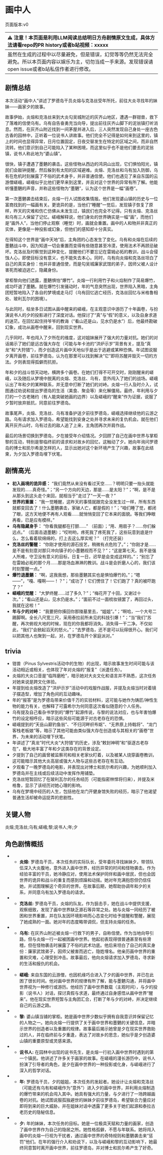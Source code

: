 # 画中人
页面版本:v0
 

| :warning: 注意！本页面是利用LLM阅读总结明日方舟剧情原文生成，具体方法请看repo的PR history或者b站视频：xxxxx           |
|:----------------------------|
| 虽然在生成的过程中以尽量避免，但是错误，幻觉等等仍然无法完全避免。所以本页面内容以娱乐为主，切勿当成一手来源。发现错误请open issue或者b站私信作者进行修改。|



## 剧情总结
本次活动“画中人”讲述了罗德岛干员炎熔与克洛丝受年所托，前往大炎寻找年的妹妹——画家夕的故事。

故事伊始，炎熔和克洛丝来到大炎勾吴城附近的灰齐山地区，遭遇一群钳兽，救下了落难的信使乌有。乌有自告奋勇充当向导，提出前往灰齐山脚下的泥翁镇打听消息。然而，在灰齐山附近找到一间茅屋并进入后，三人突然发现自己身处一座古色古香的园林中，正听着一位说书人讲故事。他们完全不记得是如何来到这里的，镇上的时间也显得异常，日月位置固定，日夜交替发生在特定的区域之间，而非自然流转。他们意识到自己可能陷入了某种困境，而这里似乎也不是他们要去的泥翁镇，说书人称此地为“婆山镇”。

很快，镇子遭遇了墨魉的袭击。这些怪物从西边的鸿洞山出现，它们惧怕阳光，镇民们会敲钟提醒，然后躲到有太阳的区域避难。炎熔、克洛丝和乌有加入防御，乌有在危机时刻展露了不俗的武术身手，并非普通信使。他们也遇见了来自东国的云游僧嵯峨，嵯峨似乎比他们更早来到这里，并且对这个世界的异常有所了解。他能听懂墨魉的声音，并称这些怪物为“墨魉”，认为这个世界是一幅“画卷”。

第一次墨魉袭击结束后，炎熔一行人试图收集情报。他们发现婆山镇的历史与一位富商找到的一幅画有关。更诡异的是，当他们“睡醒”一觉后，发现镇子恢复了原样，昨天的灾难和伤亡仿佛从未发生过，镇民们也完全不记得。只有炎熔、克洛丝和乌有三人保留了记忆。嵯峨解释说，他们身处的世界确实是一幅“画”，而他们是“画外人”，当他们停止观察（睡觉）时，画就会重置。画中的人和物并非真正的实体，更像是一种投影或幻象，但他们的感知却十分真实。

在得知这个世界是“画中天地”后，主角团的心态发生了变化。乌有和炎熔在后续的墨魉战斗中，因为知道一切会重置而变得有些随意甚至冷漠，使用法术不再顾忌破坏。克洛丝及时察觉到这种变化，提醒他们不要忘记在雷姆必拓的教训，战斗会侵蚀人心，即使目标没有意义，也不能失去本心。同时，乌有向炎熔和克洛丝坦白了自己的真实身份：他并非普通信使，而是勾吴城廉家武馆的弟子，因师父被人设计害死而被迫逃亡，隐藏身份。

掌柜黎向他们透露，墨魉惧怕“爆竹”。炎熔一行利用竹子和火焰制作了简易爆竹，成功吓退了墨魉。就在爆竹引发骚动时，年的气息突然出现，世界陷入黑暗，主角团短暂地陷入了各自的梦境或走马灯（乌有回忆逃亡经历，克洛丝回忆与米格鲁相处、玻利瓦尔的困境）。

与此同时，枯坐多日试图从画中醒来的嵯峨，在主观意识中游历了十年画卷，与扮演说书人的夕的投影进行了深度对话。他探讨了“真”与“假”的意义，以及自身求道的迷茫。在回忆起住持爷爷的教诲（“看山还是山，见水仍是水”）后，他最终勘破幻象，成功从画卷中醒来，回到现实世界。

几乎同时，年也闯入了夕所在的维度，这对姐妹展开了强大的力量对抗。她们的对话揭示了她们是远古强大存在（可能与年卡池的“洪炉示岁”背景有关，提及“真龙”和“大狩猎”），而夕创造这片画中天地似乎是出于逃避或某种恐惧。年试图说服夕离开画卷，前往罗德岛，认为在那里可以找到解决“它”即将苏醒并毁灭一切的方法。夕则表现得孤僻而抗拒。

年和夕的战斗惊天动地，横跨多个画卷。在她们打得不可开交时，刚刚醒来的嵯峨，以及随后从梦境中脱离的炎熔、克洛丝、乌有，意外闯入了她们的战场。嵯峨认出了年和夕的某种联系，并无意中打断了她们的对峙。炎熔一行人及时介入，试图通过劝说和提出罗德岛的生活（美食、聚会等）来化解僵局。最终，年利用与夕打的一个古老赌约（有人能突破她画的边界）以及嵯峨的“醒来”作为证据，说服了夕暂时放弃抵抗，同意前往罗德岛。

故事尾声，炎熔、克洛丝、乌有准备护送夕前往罗德岛，嵯峨选择继续他的云游之路。乌有请求加入罗德岛，希望能找到安身之处并寻求未来的复仇机会。就在他们离开灰齐山时，乌有过去的敌人追了上来，主角团再次并肩作战。

最后的场景切换到罗德岛，夕在接受年介绍情况。夕回顾了自己在画中世界与掌柜黎的互动，特别是黎临终前的请求和对故乡的回忆，这触动了夕。她向年询问罗德岛的博士和凯尔希是怎样的人，显示出她对这个新环境产生了兴趣，故事在此结束，为夕加入罗德岛埋下伏笔。
## 剧情高光
- **初入画境的诡异感：** “我们竟然从来没有看过天空......？明明只要一抬头就能发现的......真奇怪。”；“另一个方向的天边，那是......是太阳？”；“啊，是不是从那头到这头走个来回，就相当于"走过了"一天一夜？”
- **世界的重置：** “我一觉睡醒，这昨天的事情就跟完全没发生过一样，所有东西就都变回去了！什么墨魉袭击，家破人亡，都是假的！”；“咱们睡了觉，都闭了眼，这方天地便不再有人观看......就悄悄变回了它本来的面貌。等我们睁眼再看，已是应有模样。”
- **乌有隐藏身手：** “你看我腿都在打颤......” （前面）；“用、用扇子？......你们躲远点。” （后面击退墨魉）；“哎哟哟，疼死我了疼死我了，这些玩意到底是什么，怎么看着软绵绵的，打上去这么厚实呢？” （打完还装）
- **克洛丝的警醒：** “你刚才使用的源石技艺，稍微有点危险了。”；“你刚才是......是不是有刻意对那只冲向镇子的小墨魉视而不见？”；“这是第七天。我不是强人所难，守卫没有意义的目标，日复一日，迟早是会变成这样的。”；“别忘了在雷姆必拓的那个月......那是场血淋淋的教训。战斗是会折磨人心的，我们该时刻警醒一点。”
- **爆竹退墨魉：** “啊，这我我想，那些墨魉其实也是惧怕爆竹的。”；“嗯——”，“嘎、嘎啊——！？”；“成功了！它们愣住了！它们跑了？真的被吓跑了？”
- **嵯峨的觉醒：** “大梦终醒......过了多久？”；“梅花开了十回，又谢过十次。”；“看山还是山，见水仍是水。”；“面前不过一面梳妆镜罢了，再回过头，我就在这啦！”
- **年与夕的对峙：** “我要把你揍回你那陵墓里去，“姐姐”。”；“啊哈，一个大号二踢脚啊。全长八尺宽三尺，采用泰拉前所未见的科技引爆！”；“当“我们”苏醒，再次俯视大地的时候，现在的你我都将消失。消失得一干二净。不仅如此，“我们”会掀起滔天的怒火。”；“去罗德岛，还不是可以玩得很开心。我们可以把其他人也聚到一起，对，在罗德岛开个家庭派对。”
## trivia
- 钳兽（Pinus Sylvestris活动中的生物）的出现，暗示故事发生时间可能与该活动相近或相关，也体现了年对炎熔的"报复"（派遣任务）。
- 炎熔的大炎口音是“临阵磨枪”，暗示她对大炎文化和语言并不熟悉，这次任务对她来说是跨文化体验。
- 年提到给炎熔改造了“洪炉示岁”活动中的戏服作战服，并提及炎熔当时对着镜子摆造型，增加了角色间的互动趣味。
- 年的“报答”是为罗德岛带来价值千万的实验材料，这可能与她作为铸匠/神性生物的能力有关，也解释了可露希尔为何同意这次看似随意的个人任务。
- 乌有提及自己看杂书学到的“爆竹”起源传说，与黎的说法对应，也与年害怕爆竹的设定相呼应，暗示这些风俗可能源于对古老存在的恐惧。
- 嵯峨提到的“天岳山巅钓鱼翁”、“不归河畔织布妪”、“无界原上持戟将”、“龙门客栈老板娘”等，暗示了其他可能由类似强大存在创造或与其相关的“画卷”世界，为未来的活动埋下伏笔。
- 年讲述了“真龙”时代大炎“大狩猎”的历史，涉及“敕封神明”和“驱逐古老存在”，极大地丰富了年和夕这类存在的背景设定。
- 夕提到了自己的画曾被监察司和相关老家伙盯着，以及被某人烧穿画卷教训，这可能暗示其他大炎高层或强大人物与这些古老存在有互动。
- 夕观看了一晚罗德岛的电影，并表现出对博士和凯尔希的兴趣，为她顺利加入罗德岛并在主线或后续活动中发挥作用铺垫。
- 克洛丝短暂回忆了在玻利瓦尔的任务经历（可能指密林悍将归来），并提及米格鲁，显示了该经历对她心理的影响。
- 乌有在梦境中经历的人生，包括他在龙门开健身馆失败的经历，暗示了他渴望普通生活却被命运捉弄的悲剧性。
## 关键人物
炎熔;克洛丝;乌有;嵯峨;黎;说书人;年;夕
## 角色剧情概括
-   - **炎熔:** 罗德岛干员，本次任务的实际队长，受年委托寻找妹妹夕。带领队伍深入大炎腹地，意外进入画中世界，经历异常的时间和怪物袭击。作为经验丰富的干员，她冷静应对，使用法术保护同伴和画中居民，但也会因世界的诡异和战斗的重复而感到烦躁和动摇。她对年充满抱怨但仍信任她，并试图理解这个奇异的世界。在故事后期，她帮助协调年和夕的关系，并同意乌有加入罗德岛的请求。
-   - **克洛丝:** 罗德岛干员，炎熔的队友。作为狙击手，她在战斗中提供支援，观察细致，发现了画中世界缺乏源石等异常之处。她与炎熔一同经历了被困和世界重置，并在队友因环境影响而心态变化时给予提醒和警醒，展现了她成熟的一面。她对年的态度略带调侃，但支持炎熔的任务。
-   - **乌有:** 在灰齐山附近被炎熔一行救下的男子，自称信使。作为当地向导引路，但与炎熔一行一起被困画中世界。他起初表现得很普通甚至有些滑稽，但在怪物袭击时展露了不俗的武术功底。他后来坦白了自己的真实身份：廉家武馆弟子，因师父被害而逃亡，隐姓埋名。他亲历画中世界的重置和灾难，心理受到冲击。故事最后，他向炎熔请求加入罗德岛，寻求新的生活和报仇的机会。
-   - **嵯峨:** 来自东国的云游僧，也因机缘巧合进入了夕的画中世界，并已在此困了很长时间。他对画中世界的规律有所了解，能与墨魉沟通，并将画中世界视为一种修行或游历。他经历了画中世界数载（主观时间），与夕的投影（说书人）对话，探讨真假与求道，最终通过自身感悟从画中世界“醒来”。他在现实世界短暂与主角团汇合，打断了年与夕的对峙，并决定继续自己的云游之路。
-   - **黎:** 婆山镇当铺的掌柜。她是画中世界少数似乎拥有自我意识并保留记忆的人物之一。她向炎熔一行提供了关于画中世界和墨魉的关键信息，并暗示世界的创造者以及重置的规律。故事最后揭示她曾是夕在现实世界救助过的人，并在临终前与夕重逢，表达了对故乡的思念，她似乎是夕创造婆山镇的重要原型或灵感来源。
-   - **说书人:** 在园林中出现的说书先生，是炎熔一行初入画中世界时遇到的第一个镇民。他讲述了许多关于画家的故事。在嵯峨的漫长游历中，说书人扮演了引导者的角色，是夕在画中世界的一种投影或化身，与嵯峨进行了深入的哲学对话。
-   - **年:** 罗德岛干员，夕的姐姐，本次任务的发起者。她设计让炎熔和克洛丝（可能还有乌有和嵯峨作为“意外”）进入夕的画中世界，并利用炎熔制造的爆竹带来的机会闯入其中。她具有强大的力量，与夕进行了一场跨越画卷的对抗。她试图说服孤独避世的妹妹夕前往罗德岛，希望联合力量应对即将到来的巨大威胁，并在姐妹对话中透露了更多关于她们起源和泰拉古老历史的隐秘信息。
-   - **夕:** 年的妹妹，本次任务的目标。她是一位极具天赋和力量的画家，创造了画中世界作为自己的隐居之所。她性格孤僻，不愿与年联系。她将闯入画中的炎熔一行视为干扰者，通过画中世界的奇特规则和墨魉袭击来“惩罚”他们。在年的强行介入和劝说下，以及与嵯峨和黎的互动影响下，她最终同意暂时离开画中世界，前往罗德岛，并对博士和凯尔希产生了好奇。